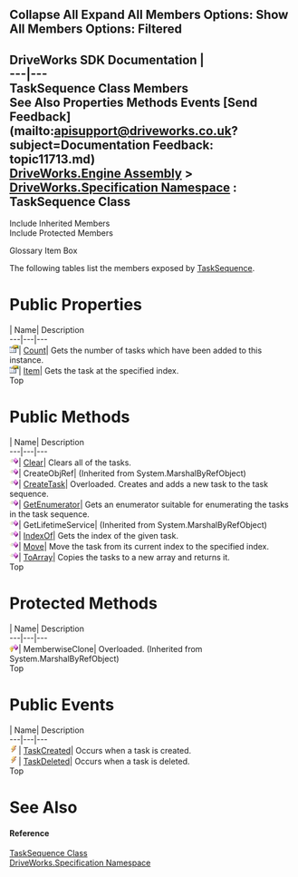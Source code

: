       

 Collapse All Expand All  Members Options: Show All  Members Options: Filtered   
---  
DriveWorks SDK Documentation  |   
---|---  
TaskSequence Class Members   
See Also Properties Methods Events [Send Feedback](mailto:apisupport@driveworks.co.uk?subject=Documentation Feedback: topic11713.md)  
[DriveWorks.Engine Assembly](topic2156.md) > [DriveWorks.Specification Namespace](topic10764.md) : TaskSequence Class  
---  
  
Include Inherited Members    
Include Protected Members  


Glossary Item Box

The following tables list the members exposed by [TaskSequence](topic11713.md).

# Public Properties

| Name| Description  
---|---|---  
![Public Property](dotnetimages/publicProperty.gif)| [Count](topic11733.md)| Gets the number of tasks which have been added to this instance.   
![Public Property](dotnetimages/publicProperty.gif)| [Item](topic11734.md)| Gets the task at the specified index.   
Top

# Public Methods

| Name| Description  
---|---|---  
![Public Method](dotnetimages/publicMethod.gif)| [Clear](topic11719.md)| Clears all of the tasks.   
![Public Method](dotnetimages/publicMethod.gif)| CreateObjRef|  (Inherited from System.MarshalByRefObject)  
![Public Method](dotnetimages/publicMethod.gif)| [CreateTask](topic11720.md)| Overloaded. Creates and adds a new task to the task sequence.   
![Public Method](dotnetimages/publicMethod.gif)| [GetEnumerator](topic11729.md)| Gets an enumerator suitable for enumerating the tasks in the task sequence.   
![Public Method](dotnetimages/publicMethod.gif)| GetLifetimeService|  (Inherited from System.MarshalByRefObject)  
![Public Method](dotnetimages/publicMethod.gif)| [IndexOf](topic11730.md)| Gets the index of the given task.   
![Public Method](dotnetimages/publicMethod.gif)| [Move](topic11731.md)| Move the task from its current index to the specified index.   
![Public Method](dotnetimages/publicMethod.gif)| [ToArray](topic11732.md)| Copies the tasks to a new array and returns it.   
Top

# Protected Methods

| Name| Description  
---|---|---  
![Protected Method](dotnetimages/protectedMethod.gif)| MemberwiseClone| Overloaded. (Inherited from System.MarshalByRefObject)  
Top

# Public Events

| Name| Description  
---|---|---  
![Public Event](dotnetimages/publicEvent.gif)| [TaskCreated](topic11735.md)| Occurs when a task is created.   
![Public Event](dotnetimages/publicEvent.gif)| [TaskDeleted](topic11736.md)| Occurs when a task is deleted.   
Top

# See Also

#### Reference

[TaskSequence Class](topic11713.md)   
[DriveWorks.Specification Namespace](topic10764.md)


